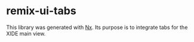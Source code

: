 # remix-ui-tabs

This library was generated with [Nx](https://nx.dev).
Its purpose is to integrate tabs for the XIDE main view.